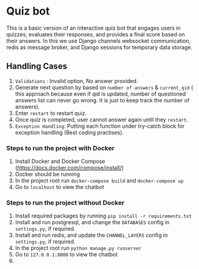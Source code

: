 # Quiz bot
This is a basic version of an interactive quiz bot that engages users in quizzes, evaluates their responses, and provides a final score based on their answers. In this we use Django channels websocket communication, redis as message broker, and Django sessions for temporary data storage.

## Handling Cases
1. ```Validations``` : Invalid option, No answer provided.
2. Generate next question by based on `number of answers` & `current_qid` ( this approach because even if qid is updated, number of questioned answers list can never go wrong. It is just to keep track the number of answers).
3. Enter `restart` to restart quiz.
4. Once quiz is completed, user cannot answer again until they `restart`.
5. ```Exception Handling```: Putting each function under try-catch block for exception handling (Best coding practises).

### Steps to run the project with Docker

1. Install Docker and Docker Compose (https://docs.docker.com/compose/install/)
2. Docker should be running
3. In the project root run `docker-compose build` and `docker-compose up`
4. Go to `localhost` to view the chatbot


### Steps to run the project without Docker

1. Install required packages by running `pip install -r requirements.txt`
2. Install and run postgresql, and change the `DATABASES` config in `settings.py`, if required.
3. Install and run redis, and update the `CHANNEL_LAYERS` config in `settings.py`, if required.
4. In the project root run `python manage.py runserver`
4. Go to `127.0.0.1:8000` to view the chatbot
5. 
